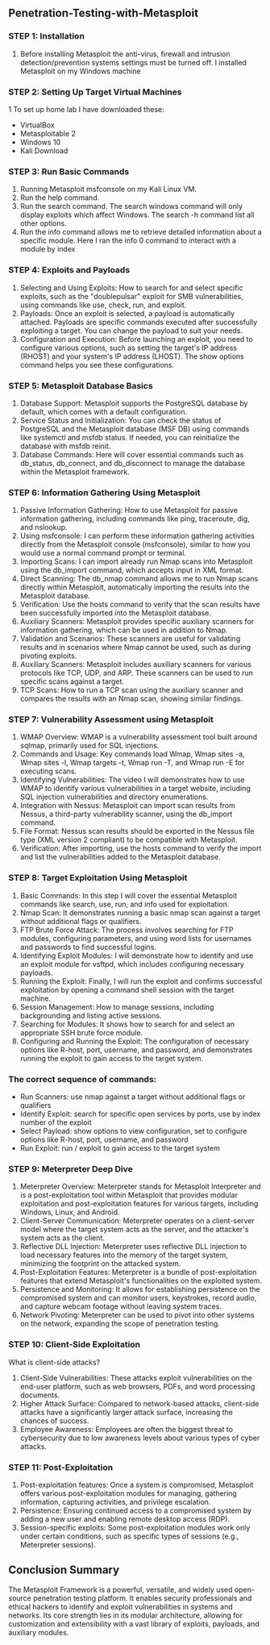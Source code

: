 ## Penetration-Testing-with-Metasploit 

### STEP 1: Installation 
1. Before installing Metasploit the anti-virus, firewall and intrusion detection/prevention systems settings must be turned off. I installed Metasploit on my Windows machine

### STEP 2: Setting Up Target Virtual Machines
1 To set up home lab I have downloaded these:

- VirtualBox 
-	Metasploitable 2
-	Windows 10
-	Kali Download 

### STEP 3: Run Basic Commands
1. Running Metasploit msfconsole on my Kali Linux VM.
2. Run the help command.
3. Run the search command. The search windows command will only display exploits which affect Windows. The search -h command list all other options.
4. Run the info command allows me to retrieve detailed information about a specific module. Here I ran the info 0 command to interact with a module by index

### STEP 4: Exploits and Payloads
1. Selecting and Using Exploits: How to search for and select specific exploits, such as the "doublepulsar" exploit for SMB vulnerabilities, using commands like use, check, run, and exploit.
2. Payloads: Once an exploit is selected, a payload is automatically attached. Payloads are specific commands executed after successfully exploiting a target. You can change the payload to suit your needs.
3. Configuration and Execution: Before launching an exploit, you need to configure various options, such as setting the target's IP address (RHOST) and your system's IP address (LHOST). The show options command helps you see these configurations.

### STEP 5: Metasploit Database Basics
1. Database Support: Metasploit supports the PostgreSQL database by default, which comes with a default configuration.
2. Service Status and Initialization: You can check the status of PostgreSQL and the Metasploit database (MSF DB) using commands like systemctl and msfdb status. If needed, you can reinitialize the database with msfdb reinit.
3. Database Commands: Here will cover essential commands such as db_status, db_connect, and db_disconnect to manage the database within the Metasploit framework.

### STEP 6: Information Gathering Using Metasploit
1. Passive Information Gathering: How to use Metasploit for passive information gathering, including commands like ping, traceroute, dig, and nslookup.
2. Using msfconsole: I can perform these information gathering activities directly from the Metasploit console (msfconsole), similar to how you would use a normal command prompt or terminal.
3. Importing Scans: I can import already run Nmap scans into Metasploit using the db_import command, which accepts input in XML format.
4. Direct Scanning: The db_nmap command allows me to run Nmap scans directly within Metasploit, automatically importing the results into the Metasploit database.
5. Verification: Use the hosts command to verify that the scan results have been successfully imported into the Metasploit database.
6. Auxiliary Scanners: Metasploit provides specific auxiliary scanners for information gathering, which can be used in addition to Nmap.
7. Validation and Scenarios: These scanners are useful for validating results and in scenarios where Nmap cannot be used, such as during pivoting exploits.
8. Auxiliary Scanners: Metasploit includes auxiliary scanners for various protocols like TCP, UDP, and ARP. These scanners can be used to run specific scans against a target.
9. TCP Scans: How to run a TCP scan using the auxiliary scanner and compares the results with an Nmap scan, showing similar findings.

### STEP 7: Vulnerability Assessment using Metasploit 
1.	WMAP Overview: WMAP is a vulnerability assessment tool built around sqlmap, primarily used for SQL injections.
2. Commands and Usage: Key commands load Wmap, Wmap sites -a, Wmap sites -l, Wmap targets -t, Wmap run -T, and Wmap run -E for executing scans.
3.	Identifying Vulnerabilities: The video I will demonstrates how to use WMAP to identify various vulnerabilities in a target website, including SQL injection vulnerabilities and directory enumerations.
4. Integration with Nessus: Metasploit can import scan results from Nessus, a third-party vulnerability scanner, using the db_import command.
5. File Format: Nessus scan results should be exported in the Nessus file type (XML version 2 compliant) to be compatible with Metasploit.
6. Verification: After importing, use the hosts command to verify the import and list the vulnerabilities added to the Metasploit database.

### STEP 8: Target Exploitation Using Metasploit
1.	Basic Commands: In this step I will cover the essential Metasploit commands like search, use, run, and info used for exploitation.
2. Nmap Scan: It demonstrates running a basic nmap scan against a target without additional flags or qualifiers.
3.	FTP Brute Force Attack: The process involves searching for FTP modules, configuring parameters, and using word lists for usernames and passwords to find successful logins.
4.	Identifying Exploit Modules: I will demonstrate how to identify and use an exploit module for vsftpd, which includes configuring necessary payloads.
5.	Running the Exploit: Finally, I will run the exploit and confirms successful exploitation by opening a command shell session with the target machine.
6.	Session Management: How to manage sessions, including backgrounding and listing active sessions.
7.	Searching for Modules: It shows how to search for and select an appropriate SSH brute force module.
8.	Configuring and Running the Exploit: The configuration of necessary options like R-host, port, username, and password, and demonstrates running the exploit to gain access to the target system.

### The correct sequence of commands:
- Run Scanners: use nmap against a target without additional flags or qualifiers
- Identify Exploit: search for specific open services by ports, use by index number of the exploit
- Select Payload: show options to view configuration, set to configure options like R-host, port, username, and password
- Run Exploit: run / exploit to gain access to the target system

### STEP 9: Meterpreter Deep Dive
1.	Meterpreter Overview: Meterpreter stands for Metasploit Interpreter and is a post-exploitation tool within Metasploit that provides modular exploitation and post-exploitation features for various targets, including Windows, Linux, and Android.
2.	Client-Server Communication: Meterpreter operates on a client-server model where the target system acts as the server, and the attacker's system acts as the client.
3.	Reflective DLL Injection: Meterpreter uses reflective DLL injection to load necessary features into the memory of the target system, minimizing the footprint on the attacked system.
4.	Post-Exploitation Features: Meterpreter is a bundle of post-exploitation features that extend Metasploit's functionalities on the exploited system.
5.	Persistence and Monitoring: It allows for establishing persistence on the compromised system and can monitor users, keystrokes, record audio, and capture webcam footage without leaving system traces.
6.	Network Pivoting: Meterpreter can be used to pivot into other systems on the network, expanding the scope of penetration testing.

### STEP 10: Client-Side Exploitation
What is client-side attacks?
1.	Client-Side Vulnerabilities: These attacks exploit vulnerabilities on the end-user platform, such as web browsers, PDFs, and word processing documents.
2.	Higher Attack Surface: Compared to network-based attacks, client-side attacks have a significantly larger attack surface, increasing the chances of success.
3.	Employee Awareness: Employees are often the biggest threat to cybersecurity due to low awareness levels about various types of cyber attacks.

### STEP 11: Post-Exploitation
1.	Post-exploitation features: Once a system is compromised, Metasploit offers various post-exploitation modules for managing, gathering information, capturing activities, and privilege escalation.
2.	Persistence: Ensuring continued access to a compromised system by adding a new user and enabling remote desktop access (RDP).
3.	Session-specific exploits: Some post-exploitation modules work only under certain conditions, such as specific types of sessions (e.g., Meterpreter sessions).

## Conclusion Summary
The Metasploit Framework is a powerful, versatile, and widely used open-source penetration testing platform. It enables security professionals and ethical hackers to identify and exploit vulnerabilities in systems and networks. Its core strength lies in its modular architecture, allowing for customization and extensibility with a vast library of exploits, payloads, and auxiliary modules. 
